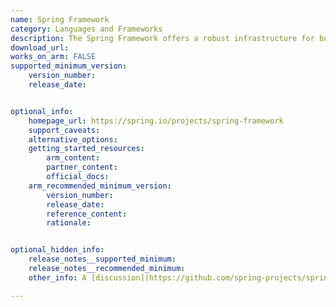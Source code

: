 ```yaml
---
name: Spring Framework
category: Languages and Frameworks
description: The Spring Framework offers a robust infrastructure for building Java applications, leveraging cutting-edge techniques to drive development efficiency.
download_url:
works_on_arm: FALSE
supported_minimum_version:
    version_number:
    release_date:


optional_info:
    homepage_url: https://spring.io/projects/spring-framework
    support_caveats:
    alternative_options:
    getting_started_resources:
        arm_content:
        partner_content:
        official_docs:
    arm_recommended_minimum_version:
        version_number:
        release_date:
        reference_content:
        rationale:


optional_hidden_info:
    release_notes__supported_minimum:
    release_notes__recommended_minimum:
    other_info: A [discussion](https://github.com/spring-projects/spring-framework/issues/26351) is available regarding building and testing the Spring Framework on Linux ARM64, where the project's maintainer mentioned that official ARM64 support is not currently available.

---
```

